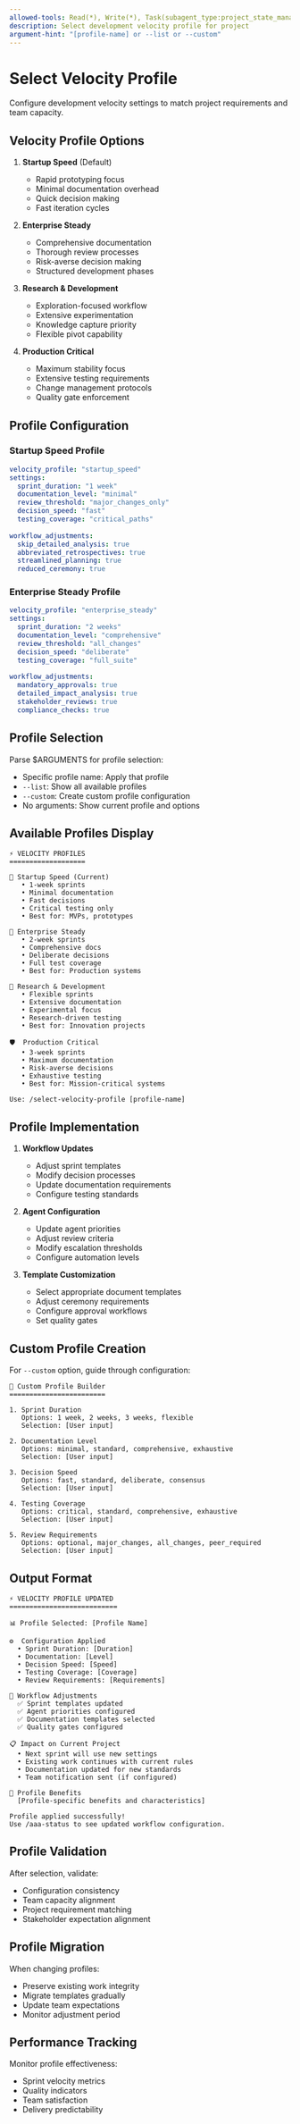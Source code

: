 ```yaml
---
allowed-tools: Read(*), Write(*), Task(subagent_type:project_state_manager_agent)
description: Select development velocity profile for project
argument-hint: "[profile-name] or --list or --custom"
---
```


# Select Velocity Profile

Configure development velocity settings to match project requirements and team capacity.

## Velocity Profile Options

1. **Startup Speed** (Default)
   - Rapid prototyping focus
   - Minimal documentation overhead
   - Quick decision making
   - Fast iteration cycles

2. **Enterprise Steady**
   - Comprehensive documentation
   - Thorough review processes
   - Risk-averse decision making
   - Structured development phases

3. **Research & Development**
   - Exploration-focused workflow
   - Extensive experimentation
   - Knowledge capture priority
   - Flexible pivot capability

4. **Production Critical**
   - Maximum stability focus
   - Extensive testing requirements
   - Change management protocols
   - Quality gate enforcement

## Profile Configuration

### Startup Speed Profile
```yaml
velocity_profile: "startup_speed"
settings:
  sprint_duration: "1 week"
  documentation_level: "minimal"
  review_threshold: "major_changes_only"
  decision_speed: "fast"
  testing_coverage: "critical_paths"
  
workflow_adjustments:
  skip_detailed_analysis: true
  abbreviated_retrospectives: true
  streamlined_planning: true
  reduced_ceremony: true
```

### Enterprise Steady Profile
```yaml
velocity_profile: "enterprise_steady"
settings:
  sprint_duration: "2 weeks"
  documentation_level: "comprehensive"
  review_threshold: "all_changes"
  decision_speed: "deliberate"
  testing_coverage: "full_suite"
  
workflow_adjustments:
  mandatory_approvals: true
  detailed_impact_analysis: true
  stakeholder_reviews: true
  compliance_checks: true
```

## Profile Selection

Parse $ARGUMENTS for profile selection:
- Specific profile name: Apply that profile
- `--list`: Show all available profiles
- `--custom`: Create custom profile configuration
- No arguments: Show current profile and options

## Available Profiles Display

```
⚡ VELOCITY PROFILES
===================

🚀 Startup Speed (Current)
   • 1-week sprints
   • Minimal documentation  
   • Fast decisions
   • Critical testing only
   • Best for: MVPs, prototypes

🏢 Enterprise Steady
   • 2-week sprints
   • Comprehensive docs
   • Deliberate decisions  
   • Full test coverage
   • Best for: Production systems

🔬 Research & Development
   • Flexible sprints
   • Extensive documentation
   • Experimental focus
   • Research-driven testing
   • Best for: Innovation projects

🛡️  Production Critical
   • 3-week sprints
   • Maximum documentation
   • Risk-averse decisions
   • Exhaustive testing
   • Best for: Mission-critical systems

Use: /select-velocity-profile [profile-name]
```

## Profile Implementation

1. **Workflow Updates**
   - Adjust sprint templates
   - Modify decision processes
   - Update documentation requirements
   - Configure testing standards

2. **Agent Configuration**
   - Update agent priorities
   - Adjust review criteria  
   - Modify escalation thresholds
   - Configure automation levels

3. **Template Customization**
   - Select appropriate document templates
   - Adjust ceremony requirements
   - Configure approval workflows
   - Set quality gates

## Custom Profile Creation

For `--custom` option, guide through configuration:

```
🔧 Custom Profile Builder
========================

1. Sprint Duration
   Options: 1 week, 2 weeks, 3 weeks, flexible
   Selection: [User input]

2. Documentation Level
   Options: minimal, standard, comprehensive, exhaustive
   Selection: [User input]

3. Decision Speed
   Options: fast, standard, deliberate, consensus
   Selection: [User input]

4. Testing Coverage
   Options: critical, standard, comprehensive, exhaustive
   Selection: [User input]

5. Review Requirements
   Options: optional, major_changes, all_changes, peer_required
   Selection: [User input]
```

## Output Format

```
⚡ VELOCITY PROFILE UPDATED
===========================

📊 Profile Selected: [Profile Name]

⚙️  Configuration Applied
  • Sprint Duration: [Duration]
  • Documentation: [Level]
  • Decision Speed: [Speed]
  • Testing Coverage: [Coverage]
  • Review Requirements: [Requirements]

🔄 Workflow Adjustments
  ✅ Sprint templates updated
  ✅ Agent priorities configured
  ✅ Documentation templates selected
  ✅ Quality gates configured

📋 Impact on Current Project
  • Next sprint will use new settings
  • Existing work continues with current rules
  • Documentation updated for new standards
  • Team notification sent (if configured)

🎯 Profile Benefits
  [Profile-specific benefits and characteristics]

Profile applied successfully!
Use /aaa-status to see updated workflow configuration.
```

## Profile Validation

After selection, validate:
- Configuration consistency
- Team capacity alignment
- Project requirement matching
- Stakeholder expectation alignment

## Profile Migration

When changing profiles:
- Preserve existing work integrity
- Migrate templates gradually
- Update team expectations
- Monitor adjustment period

## Performance Tracking

Monitor profile effectiveness:
- Sprint velocity metrics
- Quality indicators
- Team satisfaction
- Delivery predictability